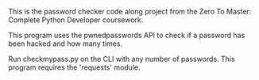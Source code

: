 This is the password checker code along project from the Zero To Master: Complete Python Developer coursework.

This program uses the pwnedpasswords API to check if a password has been hacked and how many times.

Run checkmypass.py on the CLI with any number of passwords.  This program requires the 'requests' module.
